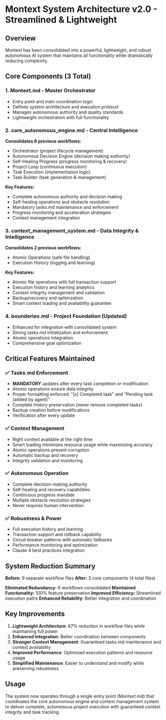 # Montext System Architecture v2.0 - Streamlined & Lightweight

## Overview
Montext has been consolidated into a powerful, lightweight, and robust autonomous AI system that maintains all functionality while dramatically reducing complexity.

## Core Components (3 Total)

### 1. **Montext.md** - Master Orchestrator
- Entry point and main coordination logic
- Defines system architecture and execution protocol  
- Manages autonomous authority and quality standards
- Lightweight orchestration with full functionality

### 2. **core_autonomous_engine.md** - Central Intelligence
**Consolidates 6 previous workflows:**
- Orchestrator (project lifecycle management)
- Autonomous Decision Engine (decision making authority)
- Self-Healing Progress (progress monitoring & recovery)
- Project Loop (continuous execution)
- Task Execution (implementation logic)
- Task Builder (task generation & management)

**Key Features:**
- Complete autonomous authority and decision making
- Self-healing operations and obstacle resolution
- Mandatory tasks.md maintenance and enforcement
- Progress monitoring and acceleration strategies
- Context management integration

### 3. **context_management_system.md** - Data Integrity & Intelligence
**Consolidates 2 previous workflows:**
- Atomic Operations (safe file handling)
- Execution History (logging and learning)

**Key Features:**
- Atomic file operations with full transaction support
- Execution history and learning analytics
- Context integrity management and validation
- Backup/recovery and optimization
- Smart context loading and availability guarantee

### 4. **bounderies.md** - Project Foundation (Updated)
- Enhanced for integration with consolidated system
- Strong tasks.md initialization and enforcement
- Atomic operations integration
- Comprehensive goal optimization

## Critical Features Maintained

### ✅ **Tasks.md Enforcement**
- **MANDATORY** updates after every task completion or modification
- Atomic operations ensure data integrity
- Proper formatting enforced: "[x] Completed task" and "Pending task (added by agent)"
- Complete history preservation (never remove completed tasks)
- Backup creation before modifications
- Verification after every update

### ✅ **Context Management**
- Right context available at the right time
- Smart loading minimizes resource usage while maximizing accuracy
- Atomic operations prevent corruption
- Automatic backup and recovery
- Integrity validation and monitoring

### ✅ **Autonomous Operation**
- Complete decision-making authority
- Self-healing and recovery capabilities
- Continuous progress mandate
- Multiple obstacle resolution strategies
- Never requires human intervention

### ✅ **Robustness & Power**
- Full execution history and learning
- Transaction support and rollback capability
- Circuit breaker patterns with automatic fallbacks
- Performance monitoring and optimization
- Claude 4 best practices integration

## System Reduction Summary

**Before:** 9 separate workflow files
**After:** 3 core components (4 total files)

**Eliminated Redundancy:** 6 workflows consolidated
**Maintained Functionality:** 100% feature preservation
**Improved Efficiency:** Streamlined execution paths
**Enhanced Reliability:** Better integration and coordination

## Key Improvements

1. **Lightweight Architecture**: 67% reduction in workflow files while maintaining full power
2. **Enhanced Integration**: Better coordination between components
3. **Stronger Context Management**: Guaranteed tasks.md maintenance and context availability
4. **Improved Performance**: Optimized execution patterns and resource usage
5. **Simplified Maintenance**: Easier to understand and modify while preserving robustness

## Usage

The system now operates through a single entry point (Montext.md) that coordinates the core autonomous engine and context management system to deliver complete, autonomous project execution with guaranteed context integrity and task tracking.
